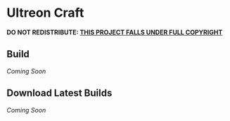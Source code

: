 # Ultreon Craft
**DO NOT REDISTRIBUTE: [THIS PROJECT FALLS UNDER FULL COPYRIGHT](LICENSE)**

## Build
*Coming Soon*

## Download Latest Builds
*Coming Soon* <!-- This will be using CircleCI -->
